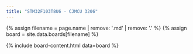 ```yaml
---
title: "STM32F103T8U6 - CJMCU 3206"
---
```


{% assign filename = page.name | remove: '.md' | remove: '.' %}
{% assign board = site.data.boards[filename] %}

{% include board-content.html data=board %}
